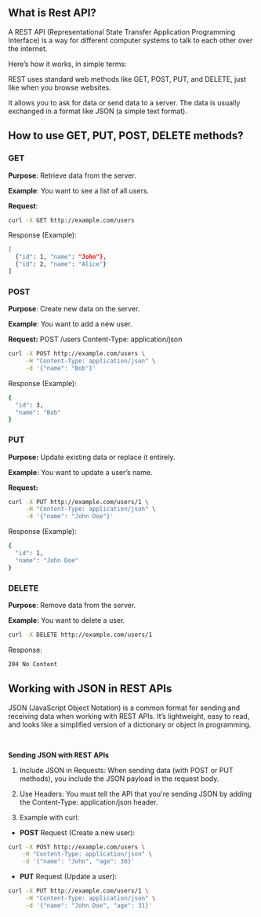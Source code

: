 ## What is Rest API?

A REST API (Representational State Transfer Application Programming Interface) is a way for different computer systems to talk to each other over the internet.

Here’s how it works, in simple terms:

REST uses standard web methods like GET, POST, PUT, and DELETE, just like when you browse websites.

It allows you to ask for data or send data to a server.
    The data is usually exchanged in a format like JSON (a simple text format).

## How to use GET, PUT, POST, DELETE methods?
### GET

**Purpose**: Retrieve data from the server.

**Example**: You want to see a list of all users.
    
**Request**: 
```bash
curl -X GET http://example.com/users
```
Response (Example):
```bash
[
  {"id": 1, "name": "John"},
  {"id": 2, "name": "Alice"}
]
```
### POST

**Purpose**: Create new data on the server.

**Example**: You want to add a new user.

**Request:** 
POST /users
Content-Type: application/json

```bash
curl -X POST http://example.com/users \
     -H "Content-Type: application/json" \
     -d '{"name": "Bob"}'
```
Response (Example):
```bash
{
  "id": 3,
  "name": "Bob"
}
```
### PUT

**Purpose:** Update existing data or replace it entirely.

**Example:** You want to update a user’s name.

**Request:** 
```bash
curl -X PUT http://example.com/users/1 \
     -H "Content-Type: application/json" \
     -d '{"name": "John Doe"}'
```
Response (Example):
```bash
{
  "id": 1,
  "name": "John Doe"
}
```
### DELETE

**Purpose**: Remove data from the server.

**Example:** You want to delete a user.
```bash
curl -X DELETE http://example.com/users/1
```
Response:
```bash
204 No Content
```
## Working with JSON in REST APIs

JSON (JavaScript Object Notation) is a common format for sending and receiving data when working with REST APIs. It’s lightweight, easy to read, and looks like a simplified version of a dictionary or object in programming.

<br>

**Sending JSON with REST APIs**

1. Include JSON in Requests: When sending data (with POST or PUT methods), you include the JSON payload in the request body.

2. Use Headers: You must tell the API that you're sending JSON by adding the Content-Type: application/json header.

3. Example with curl:
- **POST** Request (Create a new user):
``` bash
curl -X POST http://example.com/users \
    -H "Content-Type: application/json" \
    -d '{"name": "John", "age": 30}'
```
- **PUT** Request (Update a user):
```bash
curl -X PUT http://example.com/users/1 \
     -H "Content-Type: application/json" \
     -d '{"name": "John Doe", "age": 31}'
```

